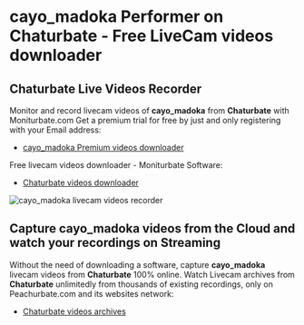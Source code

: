 # cayo_madoka Performer on Chaturbate - Free LiveCam videos downloader

## Chaturbate Live Videos Recorder

Monitor and record livecam videos of **cayo_madoka** from **Chaturbate** with Moniturbate.com
Get a premium trial for free by just and only registering with your Email address:
* [cayo_madoka Premium videos downloader](https://moniturbate.com/request-demo-licence-key.html)

Free livecam videos downloader - Moniturbate Software:
* [Chaturbate videos downloader](https://moniturbate.com/moniturbate-download-software.html)

![cayo_madoka livecam videos recorder](https://peachurnet.com/templates/moniturbate-software.png)


## Capture cayo_madoka videos from the Cloud and watch your recordings on Streaming

Without the need of downloading a software, capture **cayo_madoka** livecam videos from **Chaturbate** 100% online.
Watch Livecam archives from **Chaturbate** unlimitedly from thousands of existing recordings, only on Peachurbate.com and its websites network:
* [Chaturbate videos archives](https://peachurnet.com/)